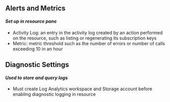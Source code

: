 ## Alerts and Metrics

#### *Set up in resource pane*

- Activity Log: an entry in the activity log created by an action performed on the resource, such as listing or regenerating its subscription keys
- Metric: metric threshold such as the number of errors or number of calls exceeding 10 in an hour

## Diagnostic Settings

#### *Used to store and query logs*

- Must create Log Analytics workspace and Storage account before enabling diagnostic logging in resource